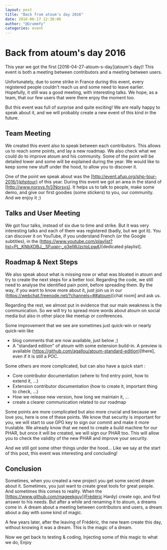 ```yaml
---
layout: post
title: "Back from atoum's day 2016"
date: 2016-06-17 12:30:00
author: "@Grummfy"
categories: event
---
```


# Back from atoum's day 2016

This year we got the first [2016-04-27-atoum-s-day](atoum's day)! This event is both a meeting between contributors and a meeting between users.

Unfortunately, due to some strike in France during this event, every registered people couldn't reach us and some need to leave earlier. Hopefully, it still was a good meeting, with interesting talks. We hope, as a team, that our few users that were there enjoy the moment too.

But this event was full of surprise and quite exciting! We are really happy to speak about it, and we will probably create a new event of this kind in the future.

## Team Meeting

We created this event also to speak between each contributors. This allows us to reach some points, and lay a new roadmap. We also check what we could do to improve atoum and his community. Some of the point will be detailed lower and some will be explained during the year. We would like to keep some new stuff under the hood, to allow you to discover it.

One of the point we speak about was the [http://event.afup.org/php-tour-2016/](phptour) of this year. During this event we got an area in the stand of [http://www.norsys.fr/](Norsys). It helps us to talk to people, make some demo, and give our first goodies (some stickers) to you, our community. And we enjoy it ;)

## Talks and User Meeting

We got four talks, instead of six due to time and strike. But it was very interesting talks and each of them was registered (badly, but we got it). You can discover it on YouTube, if you understand French (or the Google subtitles), in the (https://www.youtube.com/playlist?list=PL_KNbXDBJ__SFuqpr-_g3elWJzctoLpwA)[dedicated playlist].


## Roadmap & Next Steps

We also speak about what is missing now or what was bloated in atoum and try to create the next steps for a better tool. Regarding the code, we still need to analyse the identified pain point, before spreading them. By the way, if you want to know more about it, just join us in our (https://webchat.freenode.net/?channels=##atoum)[chat room] and ask us.

Regarding the rest, we almost put in evidence that our main weakness is the communication. So we will try to spread more words about atoum on social media but also in other place like meetup or conferences.

Some improvement that we see are sometimes just quick-win or nearly quick-win like

* blog comments that are now available, just below ;)
* A "standard edition" of atoum with some extension build-in. A preview is available (https://github.com/agallou/atoum-standard-edition)[there], even if it is still a POC.


Some others are more complicated, but can also have a quick start :

* Core contributor documentation (where to find entry point, how to extend it, ...)
* Extension contributor documentation (how to create it, important thing to check, ...)
* How we release new version, how long we maintain it, ...
* create a clearer communication related to our roadmap

Some points are more complicated but also more crucial and because we love you, here is one of these points. We know that security is important for you, we will start to use GPG key to sign our commit and make it more trustable. We already know that we need to create a build machine for our PHAR, but once it will be created, we will sign our PHAR too. This will allow you to check the validity of the new PHAR and improve your security.

And we still got some other things under the hood... Like we say at the start of this post, this event was interesting and concluding!


## Conclusion

Sometimes, when you created a new project you get some secret dream about it. Sometimes, you just want to create great tools for great people. And sometimes this comes to reality. When the [https://www.github.com/mageekguy](Frédéric Hardy) create ogo, and first answer to his needs. But after a while and renaming it to atoum, a dreams come in. A dream about a meeting between contributors and users, a dream about a day with some kind of magic.

A few years later, after the leaving of Frédéric, the new team create this day, without knowing it was a dream. This is the magic of a dream.


Now we get back to testing & coding,
Injecting some of this magic to what we do,
Enjoy










